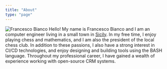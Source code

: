 ```yaml
---
title: "About"
type: "page"
---
```


![Francesco Bianco](https://github.com/francescobianco.png#style=float:left;width:200px)
Hello! My name is Francesco Bianco and I am an computer engineer living in a small town in [Sicily](https://en.wikipedia.org/wiki/Sicily). 
In my free time, I enjoy playing chess and mathematics, and I am also the president of the local chess club. 
In addition to these passions, I also have a strong interest in CI/CD technologies, 
and enjoy designing and building tools using the BASH language. Throughout my professional career, 
I have gained a wealth of experience working with open-source CRM systems.

